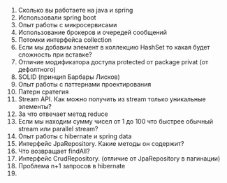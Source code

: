 1. Сколько вы работаете на java и spring
2. Использовали spring boot
3. Опыт работы с микросервисами
4. Использование брокеров и очередей сообщений
5. Потомки интерфейса collection
6. Если мы добавим элемент в коллекцию HashSet то какая будет сложность при вставке?
7. Отличие модификатора доступа protected от package privat (от дефолтного)
8. SOLID (принцип Барбары Лисков)
9. Опыт работы с паттернами проектирования
10. Патерн сратегия
11. Stream API. Как можно получить из stream только уникальные элементы?
12. За что отвечает метод reduce 
13. Если мы находим сумму чисел от 1 до 100 что быстрее обычный stream или parallel stream? 
14.  Опыт работы с hibernate и spring data
15. Интерфейс JpaRepository. Какие методы он содержит?
16. Что возвращает findAll?
17. Интерфейс CrudRepository. (отличие от JpaRepository в пагинации)
18. Проблема n+1 запросов в hibernate 
19. 